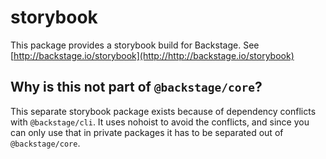 # storybook

This package provides a storybook build for Backstage. See [http://backstage.io/storybook](http://http://backstage.io/storybook)

## Why is this not part of `@backstage/core`?

This separate storybook package exists because of dependency conflicts with `@backstage/cli`. It uses nohoist to avoid the conflicts, and since you can only use that in private packages it has to be separated out of `@backstage/core`.
